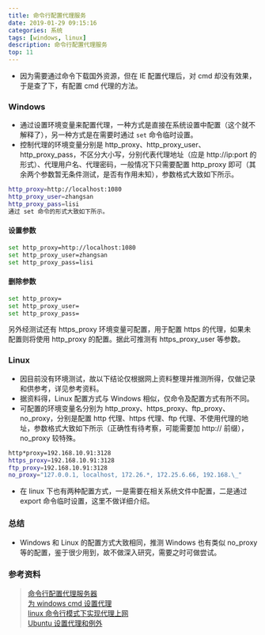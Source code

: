 ```yaml
---
title: 命令行配置代理服务
date: 2019-01-29 09:15:16
categories: 系统
tags: [windows, linux]
description: 命令行配置代理服务
top: 11
---
```


- 因为需要通过命令下载国外资源，但在 IE 配置代理后，对 cmd 却没有效果，于是查了下，有配置 cmd 代理的方法。

### Windows

- 通过设置环境变量来配置代理，一种方式是直接在系统设置中配置（这个就不解释了），另一种方式是在需要时通过 `set` 命令临时设置。
- 控制代理的环境变量分别是 http_proxy、http_proxy_user、http_proxy_pass，不区分大小写，分别代表代理地址（应是 http://ip:port 的形式）、代理用户名、代理密码，一般情况下只需要配置 http_proxy 即可（其余两个参数暂无条件测试，是否有作用未知），参数格式大致如下所示。

```sh
http_proxy=http://localhost:1080
http_proxy_user=zhangsan
http_proxy_pass=lisi
通过 set 命令的形式大致如下所示。
```

#### 设置参数

```sh
set http_proxy=http://localhost:1080
set http_proxy_user=zhangsan
set http_proxy_pass=lisi
```

#### 删除参数

```sh
set http_proxy=
set http_proxy_user=
set http_proxy_pass=
```

另外经测试还有 https_proxy 环境变量可配置，用于配置 https 的代理，如果未配置则将使用 http_proxy 的配置。据此可推测有 https_proxy_user 等参数。

### Linux

- 因目前没有环境测试，故以下结论仅根据网上资料整理并推测所得，仅做记录和供参考，详见参考资料。
- 据资料得，Linux 配置方式与 Windows 相似，仅命令及配置方式有所不同。
- 可配置的环境变量名分别为 http_proxy、https_proxy、ftp_proxy、no_proxy，分别是配置 http 代理、https 代理、ftp 代理、不使用代理的地址，参数格式大致如下所示（正确性有待考察，可能需要加 http:// 前缀），no_proxy 较特殊。

```sh
http*proxy=192.168.10.91:3128
https_proxy=192.168.10.91:3128
ftp_proxy=192.168.10.91:3128
no_proxy="127.0.0.1, localhost, 172.26.*, 172.25.6.66, 192.168.\_"
```

- 在 linux 下也有两种配置方式，一是需要在相关系统文件中配置，二是通过 export 命令临时设置，这里不做详细介绍。

### 总结

- Windows 和 Linux 的配置方式大致相同，推测 Windows 也有类似 no_proxy 等的配置，鉴于很少用到，故不做深入研究，需要之时可做尝试。

### 参考资料

> [命令行配置代理服务器](https://www.ezloo.com/2008/12/set_http_proxy.html)</br>[为 windows cmd 设置代理](http://www.fx114.net/qa-15-153867.aspx)</br>[linux 命令行模式下实现代理上网](http://lymrg.blog.51cto.com/1551327/425744)</br>[Ubuntu 设置代理和例外](http://www.linuxdiyf.com/linux/14191.html)
